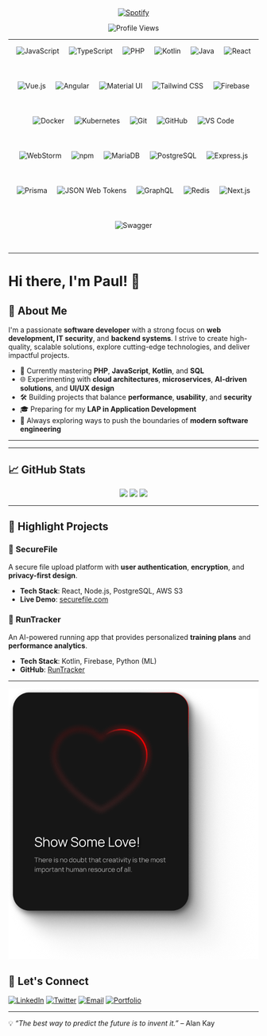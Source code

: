 &nbsp;<div align="center">
  [![Spotify](https://novatorem.vercel.app/api/spotify?background_color=0d1117&border_color=ffffff)](https://open.spotify.com/user/omnitenebris)
</div>
<p align="center">
  <img src="https://komarev.com/ghpvc/?username=YourUsername&color=blue&style=for-the-badge" alt="Profile Views"/>
</p>

---

<p align="center" style="display: flex; flex-wrap: wrap; gap: 20px; justify-content: center;">
  <img src="https://cdn.jsdelivr.net/gh/devicons/devicon/icons/javascript/javascript-original.svg" height="50" alt="JavaScript"/>
  <img src="https://cdn.jsdelivr.net/gh/devicons/devicon/icons/typescript/typescript-original.svg" height="50" alt="TypeScript"/>
  <img src="https://www.php.net/images/logos/new-php-logo.svg" height="50" alt="PHP"/>
  <img src="https://cdn.jsdelivr.net/gh/devicons/devicon/icons/kotlin/kotlin-original.svg" height="50" alt="Kotlin"/>
  <img src="https://cdn.jsdelivr.net/gh/devicons/devicon/icons/java/java-original.svg" height="50" alt="Java"/>
  <img src="https://cdn.jsdelivr.net/gh/devicons/devicon/icons/react/react-original.svg" height="50" alt="React"/>
  <img src="https://cdn.jsdelivr.net/gh/devicons/devicon/icons/vuejs/vuejs-original.svg" height="50" alt="Vue.js"/>
  <img src="https://cdn.jsdelivr.net/gh/devicons/devicon/icons/angularjs/angularjs-original.svg" height="50" alt="Angular"/>
  <img src="https://cdn.jsdelivr.net/gh/devicons/devicon/icons/materialui/materialui-original.svg" height="50" alt="Material UI"/>
  <img src="https://upload.wikimedia.org/wikipedia/commons/d/d5/Tailwind_CSS_Logo.svg" height="50" alt="Tailwind CSS"/>
  <img src="https://cdn.jsdelivr.net/gh/devicons/devicon/icons/firebase/firebase-plain.svg" height="50" alt="Firebase"/>
  <img src="https://cdn.jsdelivr.net/gh/devicons/devicon/icons/docker/docker-original.svg" height="50" alt="Docker"/>
  <img src="https://cdn.jsdelivr.net/gh/devicons/devicon/icons/kubernetes/kubernetes-plain.svg" height="50" alt="Kubernetes"/>
  <img src="https://cdn.jsdelivr.net/gh/devicons/devicon/icons/git/git-original.svg" height="50" alt="Git"/>
  <img src="https://cdn.jsdelivr.net/gh/devicons/devicon/icons/github/github-original.svg" height="50" alt="GitHub"/>
  <img src="https://cdn.jsdelivr.net/gh/devicons/devicon/icons/vscode/vscode-original.svg" height="50" alt="VS Code"/>
  <img src="https://cdn.jsdelivr.net/gh/devicons/devicon/icons/webstorm/webstorm-original.svg" height="50" alt="WebStorm"/>
  <img src="https://cdn.jsdelivr.net/gh/devicons/devicon/icons/npm/npm-original-wordmark.svg" height="50" alt="npm"/>
  <img src="https://cdn.jsdelivr.net/gh/devicons/devicon/icons/mariadb/mariadb-original.svg" height="50" alt="MariaDB"/>
  <img src="https://cdn.jsdelivr.net/gh/devicons/devicon/icons/postgresql/postgresql-original.svg" height="50" alt="PostgreSQL"/>
  <img src="https://cdn.jsdelivr.net/gh/devicons/devicon/icons/express/express-original.svg" height="50" alt="Express.js"/>
  <img src="https://cdn.jsdelivr.net/gh/devicons/devicon/icons/prisma/prisma-original.svg" height="50" alt="Prisma"/>
  <img src="https://cdn.jsdelivr.net/gh/devicons/devicon/icons/json/json-original.svg" height="50" alt="JSON Web Tokens"/>
  <img src="https://cdn.jsdelivr.net/gh/devicons/devicon/icons/graphql/graphql-plain.svg" height="50" alt="GraphQL"/>
  <img src="https://cdn.jsdelivr.net/gh/devicons/devicon/icons/redis/redis-original.svg" height="50" alt="Redis"/>
  <img src="https://cdn.jsdelivr.net/gh/devicons/devicon/icons/nextjs/nextjs-original.svg" height="50" alt="Next.js"/>
  <img src="https://cdn.jsdelivr.net/gh/devicons/devicon/icons/swagger/swagger-original.svg" height="50" alt="Swagger"/>
</p>


---

# Hi there, I'm Paul! 👋





## 🚀 About Me

I'm a passionate **software developer** with a strong focus on **web development, IT security**, and **backend systems**. I strive to create high-quality, scalable solutions, explore cutting-edge technologies, and deliver impactful projects.

- 💼 Currently mastering **PHP**, **JavaScript**, **Kotlin**, and **SQL**
- 🌐 Experimenting with **cloud architectures**, **microservices**, **AI-driven solutions**, and **UI/UX design**
- 🛠 Building projects that balance **performance**, **usability**, and **security**
- 🎓 Preparing for my **LAP in Application Development**
- 🚀 Always exploring ways to push the boundaries of **modern software engineering**

---


---

## 📈 GitHub Stats

<p align="center">
  <img src="https://github-readme-stats.vercel.app/api?username=YourUsername&show_icons=true&theme=dark&count_private=true" height="165">
<img src="https://github-readme-stats.vercel.app/api?username=paulp111&show_icons=true&theme=dark" height="165">
  <img src="https://github-readme-stats.vercel.app/api/top-langs/?username=YourUsername&theme=dark&layout=compact" height="165">
</p>

---

## 🌟 Highlight Projects

### 🔐 **SecureFile**
A secure file upload platform with **user authentication**, **encryption**, and **privacy-first design**.
- **Tech Stack**: React, Node.js, PostgreSQL, AWS S3
- **Live Demo**: [securefile.com](https://securefile.com)

### 🏃 **RunTracker**
An AI-powered running app that provides personalized **training plans** and **performance analytics**.
- **Tech Stack**: Kotlin, Firebase, Python (ML)
- **GitHub**: [RunTracker](https://github.com/YourUsername/RunTracker)

---

<p align="center">
  <img src="https://raw.githubusercontent.com/paulp111/paulp111/main/assets/comp.png" alt="Banner"/>
</p>

## 🤝 Let's Connect
[![LinkedIn](https://img.shields.io/badge/-LinkedIn-0077B5?style=flat-square&logo=linkedin&logoColor=white)](https://www.linkedin.com/in/YourProfile)
[![Twitter](https://img.shields.io/badge/-Twitter-1DA1F2?style=flat-square&logo=twitter&logoColor=white)](https://twitter.com/YourProfile)
[![Email](https://img.shields.io/badge/-Email-D14836?style=flat-square&logo=gmail&logoColor=white)](mailto:your.email@example.com)
[![Portfolio](https://img.shields.io/badge/-Portfolio-000000?style=flat-square&logo=web&logoColor=white)](https://yourportfolio.com)

---
💡 *“The best way to predict the future is to invent it.”* – Alan Kay
